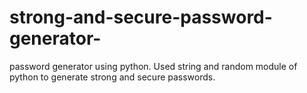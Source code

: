 # strong-and-secure-password-generator-
password generator using python. Used string and random module of python to generate strong and secure passwords.
